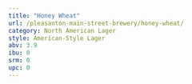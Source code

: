 ```yaml
---
title: "Honey Wheat"
url: /pleasanton-main-street-brewery/honey-wheat/
category: North American Lager
style: American-Style Lager
abv: 3.9
ibu: 0
srm: 0
upc: 0
---
```



